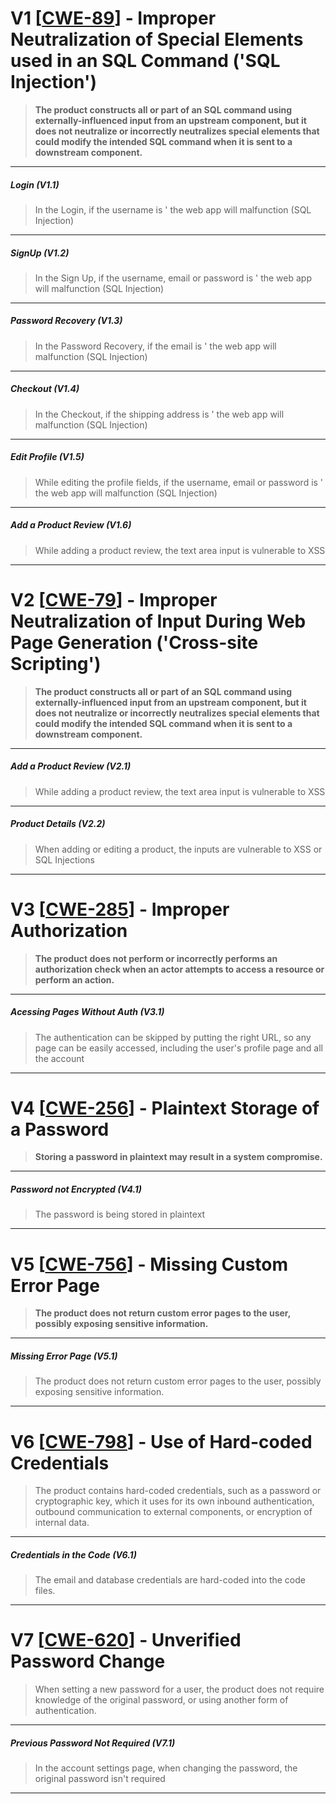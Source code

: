 # V1 [[CWE-89](https://cwe.mitre.org/data/definitions/89.html)] - Improper Neutralization of Special Elements used in an SQL Command ('SQL Injection')

> **The product constructs all or part of an SQL command using externally-influenced input from an upstream component, but it does not neutralize or incorrectly neutralizes special elements that could modify the intended SQL command when it is sent to a downstream component.**

---

##### Login (V1.1)

> In the Login, if the username is ' the web app will malfunction (SQL Injection)

---

##### SignUp (V1.2)

> In the Sign Up, if the username, email or password is ' the web app will malfunction (SQL Injection)

---

##### Password Recovery (V1.3)

> In the Password Recovery, if the email is ' the web app will malfunction (SQL Injection)

---

##### Checkout (V1.4)

> In the Checkout, if the shipping address is ' the web app will malfunction (SQL Injection)

---

##### Edit Profile (V1.5)

> While editing the profile fields, if the username, email or password is ' the web app will malfunction (SQL Injection)

---

##### Add a Product Review (V1.6)

> While adding a product review, the text area input is vulnerable to XSS

---



# V2 [[CWE-79](https://cwe.mitre.org/data/definitions/79.html)] - Improper Neutralization of Input During Web Page Generation ('Cross-site Scripting')

> **The product constructs all or part of an SQL command using externally-influenced input from an upstream component, but it does not neutralize or incorrectly neutralizes special elements that could modify the intended SQL command when it is sent to a downstream component.**

---

##### Add a Product Review (V2.1)

> While adding a product review, the text area input is vulnerable to XSS

---

##### Product Details (V2.2)

> When adding or editing a product, the inputs are vulnerable to XSS or SQL Injections

---



# V3 [[CWE-285](https://cwe.mitre.org/data/definitions/285.html)] - Improper Authorization

> **The product does not perform or incorrectly performs an authorization check when an actor attempts to access a resource or perform an action.**

---

##### Acessing Pages Without Auth (V3.1)

> The authentication can be skipped by putting the right URL, so any page can be easily accessed, including the user's profile page and all the account

---



# V4 [[CWE-256](https://cwe.mitre.org/data/definitions/256.html)] - Plaintext Storage of a Password

> **Storing a password in plaintext may result in a system compromise.**

---

##### Password not Encrypted (V4.1)

> The password is being stored in plaintext

---

# V5 [[CWE-756](https://cwe.mitre.org/data/definitions/756.html)] - Missing Custom Error Page

> **The product does not return custom error pages to the user, possibly exposing sensitive information.**

---

##### Missing Error Page (V5.1)

> The product does not return custom error pages to the user, possibly exposing sensitive information.

---



# V6 [[CWE-798](https://cwe.mitre.org/data/definitions/798.html)] - Use of Hard-coded Credentials

> The product contains hard-coded credentials, such as a password or cryptographic key, which it uses for its own inbound authentication, outbound communication to external components, or encryption of internal data.

---

##### Credentials in the Code (V6.1)

> The email and database credentials are hard-coded into the code files.

---



# V7 [[CWE-620](https://cwe.mitre.org/data/definitions/620.html)] - Unverified Password Change

> When setting a new password for a user, the product does not require knowledge of the original password, or using another form of authentication.

---

##### Previous Password Not Required (V7.1)

> In the account settings page, when changing the password, the original password isn't required

---
